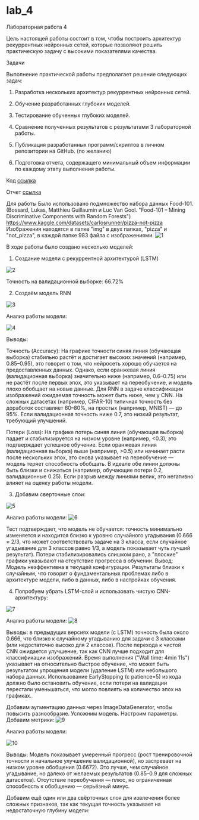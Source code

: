 # lab_4

Лабораторная работа 4

Цель настоящей работы состоит в том, чтобы построить архитектур  рекуррентных нейронных сетей, которые позволяют решить практическую задачу с высокими показателями качества.

Задачи

Выполнение практической работы предполагает решение следующих задач:

1. Разработка нескольких архитектур рекуррентных  нейронных сетей.

2. Обучение разработанных глубоких моделей.

3. Тестирование обученных глубоких моделей.

4. Сравнение полученных результатов с результатами 3 лабораторной работы.

5. Публикация разработанных программ/скриптов в личном репозитории на GitHub. (по желанию)

6. Подготовка отчета, содержащего минимальный объем информации по каждому этапу выполнения работы.

Код [ссылка](Лаб4.ipynb)

Отчет [ссылка]()

Для работы Было использовано подмножество набора данных Food-101. (Bossard, Lukas, Matthieu Guillaumin и Luc Van Gool. "Food-101 – Mining Discriminative Components with Random Forests") https://www.kaggle.com/datasets/carlosrunner/pizza-not-pizza Изображения находятся в папке "img" в двух папках, "pizza" и "not_pizza", в каждой папке 983 файла с изображениями.
![1](1.png)

В ходе работы было создано несколько моделей:

1. Создание модели с рекуррентной архитектурой (LSTM)

![2](2.png)

Точность на валидационной выборке: 66.72%

2. Создаём модель RNN

![3](3.png)

Анализ работы модели:

![4](4.png)

Выводы:

Точность (Accuracy): На графике точности синяя линия (обучающая выборка) стабильно растёт и достигает высоких значений (например, 0.85–0.95), это говорит о том, что нейросеть хорошо обучается на предоставленных данных. Однако, если оранжевая линия (валидационная выборка) значительно ниже (например, 0.6–0.75) или не растёт после первых эпох, это указывает на переобучение, и модель плохо обобщает на новые данные. Для RNN в задаче классификации изображений ожидаемая точность может быть ниже, чем у CNN. На сложных датасетах (например, CIFAR-10) типичная точность без доработок составляет 60–80%, на простых (например, MNIST) — до 95%. Если валидационная точность ниже 0.7, это низкий результат, требующий улучшений.

Потери (Loss): На графике потерь синяя линия (обучающая выборка) падает и стабилизируется на низком уровне (например, <0.3), это подтверждает успешное обучение. Если оранжевая линия (валидационная выборка) выше (например, >0.5) или начинает расти после нескольких эпох, это снова указывает на переобучение — модель теряет способность обобщать. В идеале обе линии должны быть близки и снижаться (например, обучающие потери 0.2, валидационные 0.25). Если разрыв между линиями велик, это негативно влияет на оценку работы модели.

3. Добавим сверточные слои:

![5](5.png)

Анализ работы модели:
![6](6.png)

Тест подтверждает, что модель не обучается: точность минимально изменяется и находится близко к уровню случайного угадывания (0.666 ≈ 2/3, что может соответствовать задаче на 3 класса, если случайное угадывание для 3 классов равно 1/3, а модель показывает чуть лучший результат). Потери стабилизировались слишком рано, а "плоские" графики указывают на отсутствие прогресса в обучении. Вывод: Модель неэффективна в текущей конфигурации. Результаты близки к случайным, что говорит о фундаментальных проблемах либо в архитектуре модели, либо в данных, либо в настройках обучения.

4. Попробуем убрать LSTM-слой и использовать чистую CNN-архитектуру:

![7](7.png)

Анализ работы модели:
![8](8.png)

Выводы: в предыдущих версиях модели (с LSTM) точность была около 0.666, что близко к случайному угадыванию для задачи с 3 классами (или недостаточно высоко для 2 классов). После перехода к чистой CNN ожидается улучшение, так как CNN лучше подходит для классификации изображений. Время выполнения ("Wall time: 4min 11s") указывает на относительно быстрое обучение, что может быть результатом упрощения модели (удаление LSTM) или небольшого набора данных. Использование EarlyStopping (с patience=5) из кода должно было остановить обучение, если потери на валидации перестали уменьшаться, что могло повлиять на количество эпох на графиках.

Добавим аугментацию данных через ImageDataGenerator, чтобы повысить разнообразие. Усложним модель. Настроим параметры. Добавим метрики:
![9](9.png)

Анализ работы модели:

![10](10.png)

Выводы: Модель показывает умеренный прогресс (рост тренировочной точности и начальное улучшение валидационной), но застревает на низком уровне обобщения (0.6672). Это лучше, чем случайное угадывание, но далеко от желаемых результатов (0.85–0.9 для сложных датасетов). Отсутствие переобучения — плюс, но ограниченная способность к обобщению — серьёзный минус.

Добавим ещё один или два свёрточных слоя для извлечения более сложных признаков, так как текущая точность указывает на недостаточную глубину модели:
